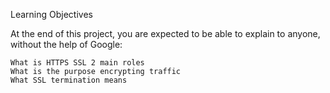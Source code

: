 Learning Objectives

At the end of this project, you are expected to be able to explain to anyone, without the help of Google:

    What is HTTPS SSL 2 main roles
    What is the purpose encrypting traffic
    What SSL termination means
